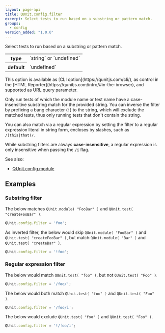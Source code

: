 ```yaml
---
layout: page-api
title: QUnit.config.filter
excerpt: Select tests to run based on a substring or pattern match.
groups:
  - config
version_added: "1.0.0"
---
```


Select tests to run based on a substring or pattern match.

<table>
<tr>
  <th>type</th>
  <td markdown="span">`string` or `undefined`</td>
</tr>
<tr>
  <th>default</th>
  <td markdown="span">`undefined`</td>
</tr>
</table>

<p class="note" markdown="1">This option is available as [CLI option](https://qunitjs.com/cli/), as control in the [HTML Reporter](https://qunitjs.com/intro/#in-the-browser), and supported as URL query parameter.</p>

Only run tests of which the module name or test name have a case-insensitive substring match for the provided string. You can inverse the filter by prefixing a bang character (`!`) to the string, which will exclude the matched tests, thus only running tests that don't contain the string.

You can also match via a regular expression by setting the filter to a regular expression literal in string form, encloses by slashes, such as `/(this|that)/`.

While substring filters are always **case-insensitive**, a regular expression is only insensitive when passing the `/i` flag.

See also:
* [QUnit.config.module](./module.md)

## Examples

### Substring filter

The below matches `QUnit.module( "FooBar" )` and `QUnit.test( "createFooBar" )`.

```js
QUnit.config.filter = 'foo';
```

As inverted filter, the below would skip `QUnit.module( "FooBar" )` and `QUnit.test( "createFooBar" )`, but match `QUnit.module( "Bar" )` and `QUnit.test( "createBar" )`.

```js
QUnit.config.filter = '!foo';
```

### Regular expression filter

The below would match `QUnit.test( "foo" )`, but not `QUnit.test( "Foo" )`.

```js
QUnit.config.filter = '/foo/';
```

The below would both match `QUnit.test( "foo" )` and `QUnit.test( "Foo" )`.

```js
QUnit.config.filter = '/foo/i';
```

The below would exclude `QUnit.test( "foo" )` and `QUnit.test( "Foo" )`.

```js
QUnit.config.filter = '!/foo/i';
```
